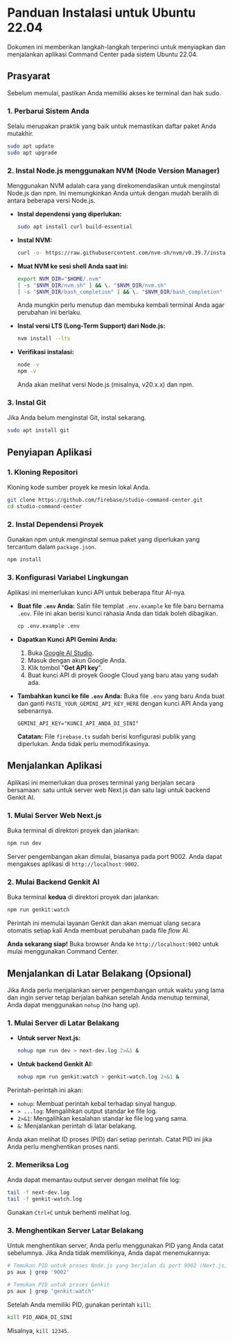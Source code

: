 # Panduan Instalasi untuk Ubuntu 22.04

Dokumen ini memberikan langkah-langkah terperinci untuk menyiapkan dan menjalankan aplikasi Command Center pada sistem Ubuntu 22.04.

## Prasyarat

Sebelum memulai, pastikan Anda memiliki akses ke terminal dan hak sudo.

### 1. Perbarui Sistem Anda

Selalu merupakan praktik yang baik untuk memastikan daftar paket Anda mutakhir.

```bash
sudo apt update
sudo apt upgrade
```

### 2. Instal Node.js menggunakan NVM (Node Version Manager)

Menggunakan NVM adalah cara yang direkomendasikan untuk menginstal Node.js dan npm. Ini memungkinkan Anda untuk dengan mudah beralih di antara beberapa versi Node.js.

- **Instal dependensi yang diperlukan:**
  ```bash
  sudo apt install curl build-essential
  ```

- **Instal NVM:**
  ```bash
  curl -o- https://raw.githubusercontent.com/nvm-sh/nvm/v0.39.7/install.sh | bash
  ```

- **Muat NVM ke sesi shell Anda saat ini:**
  ```bash
  export NVM_DIR="$HOME/.nvm"
  [ -s "$NVM_DIR/nvm.sh" ] && \. "$NVM_DIR/nvm.sh"
  [ -s "$NVM_DIR/bash_completion" ] && \. "$NVM_DIR/bash_completion"
  ```
  Anda mungkin perlu menutup dan membuka kembali terminal Anda agar perubahan ini berlaku.

- **Instal versi LTS (Long-Term Support) dari Node.js:**
  ```bash
  nvm install --lts
  ```

- **Verifikasi instalasi:**
  ```bash
  node -v
  npm -v
  ```
  Anda akan melihat versi Node.js (misalnya, v20.x.x) dan npm.

### 3. Instal Git

Jika Anda belum menginstal Git, instal sekarang.

```bash
sudo apt install git
```

## Penyiapan Aplikasi

### 1. Kloning Repositori

Kloning kode sumber proyek ke mesin lokal Anda.

```bash
git clone https://github.com/firebase/studio-command-center.git
cd studio-command-center
```

### 2. Instal Dependensi Proyek

Gunakan npm untuk menginstal semua paket yang diperlukan yang tercantum dalam `package.json`.

```bash
npm install
```

### 3. Konfigurasi Variabel Lingkungan

Aplikasi ini memerlukan kunci API untuk beberapa fitur AI-nya.

- **Buat file `.env` Anda:**
  Salin file templat `.env.example` ke file baru bernama `.env`. File ini akan berisi kunci rahasia Anda dan tidak boleh dibagikan.
  ```bash
  cp .env.example .env
  ```
  
- **Dapatkan Kunci API Gemini Anda:**
  1.  Buka [Google AI Studio](https://aistudio.google.com/).
  2.  Masuk dengan akun Google Anda.
  3.  Klik tombol "**Get API key**".
  4.  Buat kunci API di proyek Google Cloud yang baru atau yang sudah ada.

- **Tambahkan kunci ke file `.env` Anda:**
  Buka file `.env` yang baru Anda buat dan ganti `PASTE_YOUR_GEMINI_API_KEY_HERE` dengan kunci API Anda yang sebenarnya.

  ```
  GEMINI_API_KEY="KUNCI_API_ANDA_DI_SINI"
  ```
  **Catatan:** File `firebase.ts` sudah berisi konfigurasi publik yang diperlukan. Anda tidak perlu memodifikasinya.

## Menjalankan Aplikasi

Aplikasi ini memerlukan dua proses terminal yang berjalan secara bersamaan: satu untuk server web Next.js dan satu lagi untuk backend Genkit AI.

### 1. Mulai Server Web Next.js

Buka terminal di direktori proyek dan jalankan:

```bash
npm run dev
```

Server pengembangan akan dimulai, biasanya pada port 9002. Anda dapat mengakses aplikasi di `http://localhost:9002`.

### 2. Mulai Backend Genkit AI

Buka terminal **kedua** di direktori proyek dan jalankan:

```bash
npm run genkit:watch
```

Perintah ini memulai layanan Genkit dan akan memuat ulang secara otomatis setiap kali Anda membuat perubahan pada file *flow* AI.

**Anda sekarang siap!** Buka browser Anda ke `http://localhost:9002` untuk mulai menggunakan Command Center.

## Menjalankan di Latar Belakang (Opsional)

Jika Anda perlu menjalankan server pengembangan untuk waktu yang lama dan ingin server tetap berjalan bahkan setelah Anda menutup terminal, Anda dapat menggunakan `nohup` (no hang up).

### 1. Mulai Server di Latar Belakang

- **Untuk server Next.js:**
  ```bash
  nohup npm run dev > next-dev.log 2>&1 &
  ```

- **Untuk backend Genkit AI:**
  ```bash
  nohup npm run genkit:watch > genkit-watch.log 2>&1 &
  ```

Perintah-perintah ini akan:
- `nohup`: Membuat perintah kebal terhadap sinyal hangup.
- `> ...log`: Mengalihkan output standar ke file log.
- `2>&1`: Mengalihkan kesalahan standar ke file log yang sama.
- `&`: Menjalankan perintah di latar belakang.

Anda akan melihat ID proses (PID) dari setiap perintah. Catat PID ini jika Anda perlu menghentikan proses nanti.

### 2. Memeriksa Log

Anda dapat memantau output server dengan melihat file log:

```bash
tail -f next-dev.log
tail -f genkit-watch.log
```
Gunakan `Ctrl+C` untuk berhenti melihat log.

### 3. Menghentikan Server Latar Belakang

Untuk menghentikan server, Anda perlu menggunakan PID yang Anda catat sebelumnya. Jika Anda tidak memilikinya, Anda dapat menemukannya:

```bash
# Temukan PID untuk proses Node.js yang berjalan di port 9002 (Next.js)
ps aux | grep '9002'

# Temukan PID untuk proses Genkit
ps aux | grep 'genkit:watch'
```

Setelah Anda memiliki PID, gunakan perintah `kill`:

```bash
kill PID_ANDA_DI_SINI
```
Misalnya, `kill 12345`.

